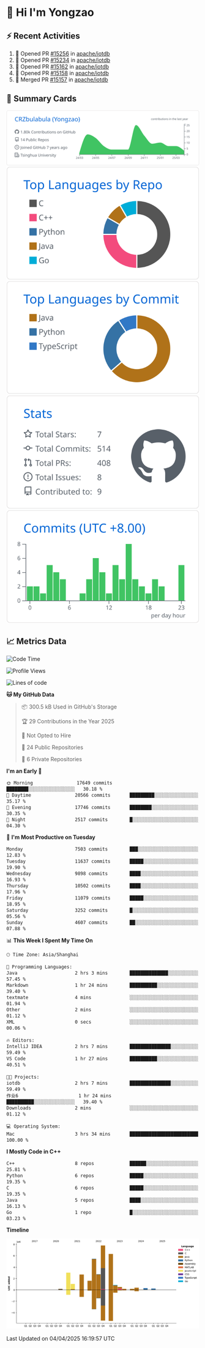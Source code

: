 # 👋 Hi I'm Yongzao

## ⚡ Recent Activities
<!--START_SECTION:activity-->
1. 💪 Opened PR [#15256](https://github.com/apache/iotdb/pull/15256) in [apache/iotdb](https://github.com/apache/iotdb)
2. 💪 Opened PR [#15234](https://github.com/apache/iotdb/pull/15234) in [apache/iotdb](https://github.com/apache/iotdb)
3. 💪 Opened PR [#15162](https://github.com/apache/iotdb/pull/15162) in [apache/iotdb](https://github.com/apache/iotdb)
4. 💪 Opened PR [#15158](https://github.com/apache/iotdb/pull/15158) in [apache/iotdb](https://github.com/apache/iotdb)
5. 🎉 Merged PR [#15157](https://github.com/apache/iotdb/pull/15157) in [apache/iotdb](https://github.com/apache/iotdb)
<!--END_SECTION:activity-->

## 🎑 Summary Cards

[![](https://raw.githubusercontent.com/CRZbulabula/CRZbulabula/main/profile-summary-card-output/github/0-profile-details.svg)](https://github.com/vn7n24fzkq/github-profile-summary-cards)
[![](https://raw.githubusercontent.com/CRZbulabula/CRZbulabula/main/profile-summary-card-output/github/1-repos-per-language.svg)](https://github.com/vn7n24fzkq/github-profile-summary-cards) [![](https://raw.githubusercontent.com/CRZbulabula/CRZbulabula/main/profile-summary-card-output/github/2-most-commit-language.svg)](https://github.com/vn7n24fzkq/github-profile-summary-cards)
[![](https://raw.githubusercontent.com/CRZbulabula/CRZbulabula/main/profile-summary-card-output/github/3-stats.svg)](https://github.com/vn7n24fzkq/github-profile-summary-cards) [![](https://raw.githubusercontent.com/CRZbulabula/CRZbulabula/main/profile-summary-card-output/github/4-productive-time.svg)](https://github.com/vn7n24fzkq/github-profile-summary-cards)

## 📈 Metrics Data

<!--START_SECTION:waka-->
![Code Time](http://img.shields.io/badge/Code%20Time-847%20hrs%2033%20mins-blue)

![Profile Views](http://img.shields.io/badge/Profile%20Views-0-blue)

![Lines of code](https://img.shields.io/badge/From%20Hello%20World%20I%27ve%20Written-33.4%20million%20lines%20of%20code-blue)

**🐱 My GitHub Data** 

> 📦 300.5 kB Used in GitHub's Storage 
 > 
> 🏆 29 Contributions in the Year 2025
 > 
> 🚫 Not Opted to Hire
 > 
> 📜 24 Public Repositories 
 > 
> 🔑 6 Private Repositories 
 > 
**I'm an Early 🐤** 

```text
🌞 Morning                17649 commits       ████████░░░░░░░░░░░░░░░░░   30.18 % 
🌆 Daytime                20566 commits       █████████░░░░░░░░░░░░░░░░   35.17 % 
🌃 Evening                17746 commits       ████████░░░░░░░░░░░░░░░░░   30.35 % 
🌙 Night                  2517 commits        █░░░░░░░░░░░░░░░░░░░░░░░░   04.30 % 
```
📅 **I'm Most Productive on Tuesday** 

```text
Monday                   7503 commits        ███░░░░░░░░░░░░░░░░░░░░░░   12.83 % 
Tuesday                  11637 commits       █████░░░░░░░░░░░░░░░░░░░░   19.90 % 
Wednesday                9898 commits        ████░░░░░░░░░░░░░░░░░░░░░   16.93 % 
Thursday                 10502 commits       ████░░░░░░░░░░░░░░░░░░░░░   17.96 % 
Friday                   11079 commits       █████░░░░░░░░░░░░░░░░░░░░   18.95 % 
Saturday                 3252 commits        █░░░░░░░░░░░░░░░░░░░░░░░░   05.56 % 
Sunday                   4607 commits        ██░░░░░░░░░░░░░░░░░░░░░░░   07.88 % 
```


📊 **This Week I Spent My Time On** 

```text
🕑︎ Time Zone: Asia/Shanghai

💬 Programming Languages: 
Java                     2 hrs 3 mins        ██████████████░░░░░░░░░░░   57.45 % 
Markdown                 1 hr 24 mins        ██████████░░░░░░░░░░░░░░░   39.40 % 
textmate                 4 mins              ░░░░░░░░░░░░░░░░░░░░░░░░░   01.94 % 
Other                    2 mins              ░░░░░░░░░░░░░░░░░░░░░░░░░   01.12 % 
XML                      0 secs              ░░░░░░░░░░░░░░░░░░░░░░░░░   00.06 % 

🔥 Editors: 
IntelliJ IDEA            2 hrs 7 mins        ███████████████░░░░░░░░░░   59.49 % 
VS Code                  1 hr 27 mins        ██████████░░░░░░░░░░░░░░░   40.51 % 

🐱‍💻 Projects: 
iotdb                    2 hrs 7 mins        ███████████████░░░░░░░░░░   59.49 % 
作业6                      1 hr 24 mins        ██████████░░░░░░░░░░░░░░░   39.40 % 
Downloads                2 mins              ░░░░░░░░░░░░░░░░░░░░░░░░░   01.12 % 

💻 Operating System: 
Mac                      3 hrs 34 mins       █████████████████████████   100.00 % 
```

**I Mostly Code in C++** 

```text
C++                      8 repos             ██████░░░░░░░░░░░░░░░░░░░   25.81 % 
Python                   6 repos             █████░░░░░░░░░░░░░░░░░░░░   19.35 % 
C                        6 repos             █████░░░░░░░░░░░░░░░░░░░░   19.35 % 
Java                     5 repos             ████░░░░░░░░░░░░░░░░░░░░░   16.13 % 
Go                       1 repo              █░░░░░░░░░░░░░░░░░░░░░░░░   03.23 % 
```



**Timeline**

![Lines of Code chart](https://raw.githubusercontent.com/CRZbulabula/CRZbulabula/main/assets/bar_graph.png)


 Last Updated on 04/04/2025 16:19:57 UTC
<!--END_SECTION:waka-->

